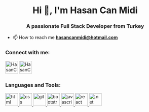 <h1 align="center">Hi 👋, I'm Hasan Can Midi</h1>
<h3 align="center">A passionate Full Stack Developer from Turkey</h3>

- 📫 How to reach me **hasancanmidi@hotmail.com**

<h3 align="left">Connect with me:</h3>
<p align="left">
<a href="https://www.linkedin.com/in/hasan-can-midi-080746198/" target="_blank" rel="noreferrer">  <img  src="https://www.vectorlogo.zone/logos/linkedin/linkedin-icon.svg" alt="HasanCanMidi" height="40" width="40"  /></a>
<a href="https://www.instagram.com/can.midi/" target="_blank" rel="noreferrer"> <img  src="https://www.vectorlogo.zone/logos/instagram/instagram-icon.svg" alt="HasanCanMidi" height="40" width="40"  /></a>

<h3 align="left">Languages and Tools:</h3>
<p align="left"> 
    <a href="https://html.com/" target="_blank" rel="noreferrer"> <img src="https://www.vectorlogo.zone/logos/w3_html5/w3_html5-icon.svg" alt="html" width="40" height="40"/> </a> 
    <a href="https://developer.mozilla.org/en-US/docs/Web/CSS" target="_blank" rel="noreferrer"> <img src="https://www.vectorlogo.zone/logos/w3_css/w3_css-icon.svg" alt="css" width="40" height="40"/> </a> 
    <a href="https://git-scm.com/" target="_blank" rel="noreferrer"> <img src="https://www.vectorlogo.zone/logos/git-scm/git-scm-icon.svg" alt="git" width="40" height="40"/> </a>
    <a href="https://git-scm.com/" target="_blank" rel="noreferrer"> <img src="https://www.vectorlogo.zone/logos/getbootstrap/getbootstrap-icon.svg" alt="bootstrap" width="40" height="40"/> </a>
    <a href="https://git-scm.com/" target="_blank" rel="noreferrer"> <img src="https://www.vectorlogo.zone/logos/javascript/javascript-icon.svg" alt="javascript" width="40" height="40"/> </a>
    <a href="https://react.dev/learn" target="_blank" rel="noreferrer"> <img src="https://www.vectorlogo.zone/logos/reactjs/reactjs-icon.svg" alt="react" width="40" height="40"/> </a>
    <a href="https://dotnet.microsoft.com/en-us/" target="_blank" rel="noreferrer"> <img src="https://www.vectorlogo.zone/logos/dotnet/dotnet-icon.svg" alt=".net" width="40" height="40"/> </a>
</p>
